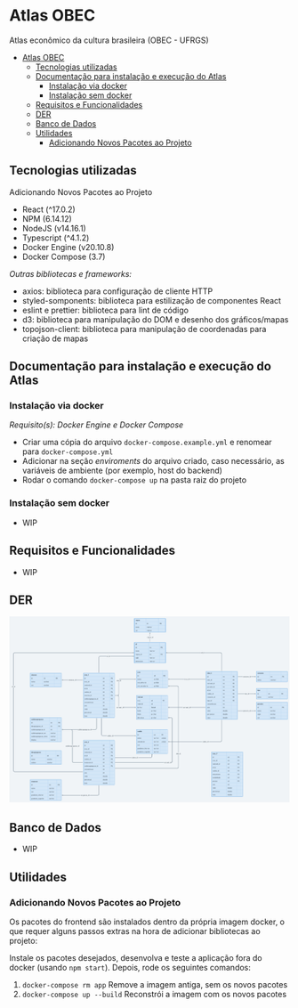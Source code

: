 # Atlas OBEC

Atlas econômico da cultura brasileira (OBEC - UFRGS)

- [Atlas OBEC](#atlas-obec)
  - [Tecnologias utilizadas](#tecnologias-utilizadas)
  - [Documentação para instalação e execução do Atlas](#documentação-para-instalação-e-execução-do-atlas)
    - [Instalação via docker](#instalação-via-docker)
    - [Instalação sem docker](#instalação-sem-docker)
  - [Requisitos e Funcionalidades](#requisitos-e-funcionalidades)
  - [DER](#der)
  - [Banco de Dados](#banco-de-dados)
  - [Utilidades](#utilidades)
    - [Adicionando Novos Pacotes ao Projeto](#adicionando-novos-pacotes-ao-projeto)
## Tecnologias utilizadas

Adicionando Novos Pacotes ao Projeto

* React (^17.0.2)
* NPM (6.14.12)
* NodeJS (v14.16.1)
* Typescript (^4.1.2)
* Docker Engine (v20.10.8)
* Docker Compose (3.7)

*Outras bibliotecas e frameworks:*
* axios: biblioteca para configuração de cliente HTTP
* styled-somponents: biblioteca para estilização de componentes React
* eslint e prettier: biblioteca para lint de código
* d3: biblioteca para manipulação do DOM e desenho dos gráficos/mapas
* topojson-client: biblioteca para manipulação de coordenadas para criação de mapas

## Documentação para instalação e execução do Atlas

### Instalação via docker

*Requisito(s): Docker Engine e Docker Compose*

* Criar uma cópia do arquivo `docker-compose.example.yml` e renomear para `docker-compose.yml`
* Adicionar na seção *enviroments* do arquivo criado, caso necessário, as variáveis de ambiente (por exemplo, host do backend)
* Rodar o comando `docker-compose up` na pasta raiz do projeto

### Instalação sem docker

* WIP

## Requisitos e Funcionalidades

* WIP

## DER

![Diagrama Entidade Relacionamento](docs/er-diagram.png)

## Banco de Dados

* WIP

## Utilidades

### Adicionando Novos Pacotes ao Projeto

Os pacotes do frontend são instalados dentro da própria imagem docker, o que requer alguns passos extras na hora de adicionar bibliotecas ao projeto:

Instale os pacotes desejados, desenvolva e teste a aplicação fora do docker (usando `npm start`). Depois, rode os seguintes comandos:

1. `docker-compose rm app` Remove a imagem antiga, sem os novos pacotes
2. `docker-compose up --build` Reconstrói a imagem com os novos pacotes

